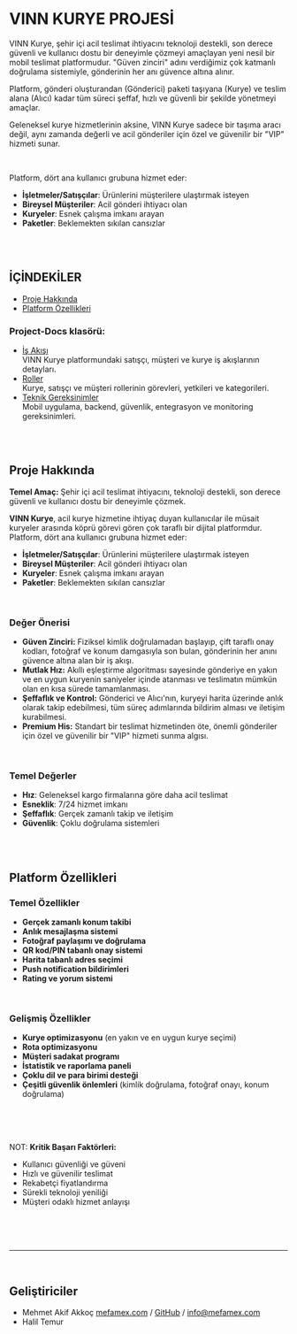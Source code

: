 # VINN KURYE PROJESİ

VINN Kurye, şehir içi acil teslimat ihtiyacını teknoloji destekli, son derece güvenli ve kullanıcı dostu bir deneyimle çözmeyi amaçlayan yeni nesil bir mobil teslimat platformudur. "Güven zinciri" adını verdiğimiz çok katmanlı doğrulama sistemiyle, gönderinin her anı güvence altına alınır.

Platform, gönderi oluşturandan (Gönderici) paketi taşıyana (Kurye) ve teslim alana (Alıcı) kadar tüm süreci şeffaf, hızlı ve güvenli bir şekilde yönetmeyi amaçlar. 

Geleneksel kurye hizmetlerinin aksine, VINN Kurye sadece bir taşıma aracı değil, aynı zamanda değerli ve acil gönderiler için özel ve güvenilir bir "VIP" hizmeti sunar.

<br>

Platform, dört ana kullanıcı grubuna hizmet eder:
- **İşletmeler/Satışçılar**: Ürünlerini müşterilere ulaştırmak isteyen
- **Bireysel Müşteriler**: Acil gönderi ihtiyacı olan
- **Kuryeler**: Esnek çalışma imkanı arayan
- **Paketler**: Beklemekten sıkılan cansızlar


<br><br>

## İÇİNDEKİLER

- [Proje Hakkında](#proje-hakkında)
- [Platform Özellikleri](#platform-özellikleri)

### Project-Docs klasörü:
- [İş Akışı](./Project-Docs/is-akisi.md)  
  VINN Kurye platformundaki satışçı, müşteri ve kurye iş akışlarının detayları.
- [Roller](./Project-Docs/roller)  
  Kurye, satışçı ve müşteri rollerinin görevleri, yetkileri ve kategorileri.
- [Teknik Gereksinimler](./Project-Docs/teknik-gereksinimler.md)  
  Mobil uygulama, backend, güvenlik, entegrasyon ve monitoring gereksinimleri.


<br><br>



## Proje Hakkında

**Temel Amaç:** Şehir içi acil teslimat ihtiyacını, teknoloji destekli, son derece güvenli ve kullanıcı dostu bir deneyimle çözmek.

**VINN Kurye**, acil kurye hizmetine ihtiyaç duyan kullanıcılar ile müsait kuryeler arasında köprü görevi gören çok taraflı bir dijital platformdur. Platform, dört ana kullanıcı grubuna hizmet eder:
- **İşletmeler/Satışçılar**: Ürünlerini müşterilere ulaştırmak isteyen
- **Bireysel Müşteriler**: Acil gönderi ihtiyacı olan
- **Kuryeler**: Esnek çalışma imkanı arayan
- **Paketler**: Beklemekten sıkılan cansızlar


<br>


### Değer Önerisi
- **Güven Zinciri:** Fiziksel kimlik doğrulamadan başlayıp, çift taraflı onay kodları, fotoğraf ve konum damgasıyla son bulan, gönderinin her anını güvence altına alan bir iş akışı.
- **Mutlak Hız:** Akıllı eşleştirme algoritması sayesinde gönderiye en yakın ve en uygun kuryenin saniyeler içinde atanması ve teslimatın mümkün olan en kısa sürede tamamlanması.
- **Şeffaflık ve Kontrol:** Gönderici ve Alıcı'nın, kuryeyi harita üzerinde anlık olarak takip edebilmesi, tüm süreç adımlarında bildirim alması ve iletişim kurabilmesi.
- **Premium His:** Standart bir teslimat hizmetinden öte, önemli gönderiler için özel ve güvenilir bir "VIP" hizmeti sunma algısı.

<br>

### Temel Değerler
- **Hız**: Geleneksel kargo firmalarına göre daha acil teslimat
- **Esneklik**: 7/24 hizmet imkanı
- **Şeffaflık**: Gerçek zamanlı takip ve iletişim
- **Güvenlik**: Çoklu doğrulama sistemleri



<br><br>



## Platform Özellikleri

### Temel Özellikler
- **Gerçek zamanlı konum takibi**
- **Anlık mesajlaşma sistemi**
- **Fotoğraf paylaşımı ve doğrulama**
- **QR kod/PIN tabanlı onay sistemi**
- **Harita tabanlı adres seçimi**
- **Push notification bildirimleri**
- **Rating ve yorum sistemi**


<br>


### Gelişmiş Özellikler
- **Kurye optimizasyonu** (en yakın ve en uygun kurye seçimi)
- **Rota optimizasyonu**
- **Müşteri sadakat programı**
- **İstatistik ve raporlama paneli**
- **Çoklu dil ve para birimi desteği**
- **Çeşitli güvenlik önlemleri** (kimlik doğrulama, fotoğraf onayı, konum doğrulama)




<br><br><br>

NOT: **Kritik Başarı Faktörleri:**
- Kullanıcı güvenliği ve güveni
- Hızlı ve güvenilir teslimat
- Rekabetçi fiyatlandırma
- Sürekli teknoloji yeniliği
- Müşteri odaklı hizmet anlayışı







<br><br><br>

<hr><br>

## Geliştiriciler

- Mehmet Akif Akkoç [mefamex.com](https://mefamex.com) / [GitHub](https://github.com/Mefamex)  /  [info@mefamex.com](mailto:info@mefamex.com)
- Halil Temur
